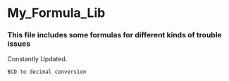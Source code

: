 # My_Formula_Lib

### This file includes some formulas for different kinds of trouble issues
  Constantly Updated.

    BCD to decimal conversion
